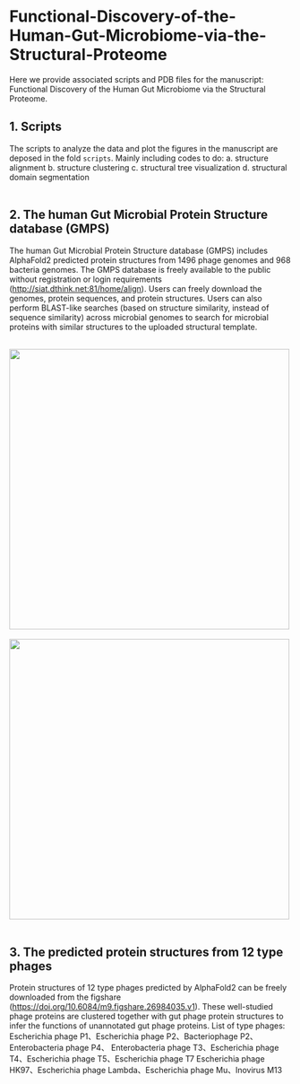 # Functional-Discovery-of-the-Human-Gut-Microbiome-via-the-Structural-Proteome

Here we provide associated scripts and PDB files for the manuscript: Functional Discovery of the Human Gut Microbiome via the Structural Proteome.


## 1. Scripts
The scripts to analyze the data and plot the figures in the manuscript are deposed in the fold `scripts`.
Mainly including codes to do:
a. structure alignment
b. structure clustering
c. structural tree visualization
d. structural domain segmentation
<br />
<br />

## 2. The human Gut Microbial Protein Structure database (GMPS)
The human Gut Microbial Protein Structure database (GMPS) includes AlphaFold2 predicted protein structures from 1496 phage genomes and 968 bacteria genomes. The GMPS database is freely available to the public without registration or login requirements (http://siat.dthink.net:81/home/align). Users can freely download the genomes, protein sequences, and protein structures. Users can also perform BLAST-like searches (based on structure similarity, instead of sequence similarity) across microbial genomes to search for microbial proteins
with similar structures to the uploaded structural template.
<br />
<br />

<img src="https://github.com/user-attachments/assets/5ab3de49-3d67-4ff4-a57e-fdbb19d4ecb8" width="500" />
<br />
<br />
<img src="https://github.com/user-attachments/assets/a3dd2241-b3b7-49d9-86e0-6426fe26ce53" width="500" />
<br />
<br />

## 3. The predicted protein structures from 12 type phages
Protein structures of 12 type phages predicted by AlphaFold2 can be freely downloaded from the figshare (https://doi.org/10.6084/m9.figshare.26984035.v1). These well-studied phage proteins are clustered together with gut phage protein structures to infer the functions of unannotated gut phage proteins.
List of type phages:
Escherichia phage P1、Escherichia phage P2、Bacteriophage P2、Enterobacteria phage P4、
Enterobacteria phage T3、Escherichia phage T4、Escherichia phage T5、Escherichia phage T7
Escherichia phage HK97、Escherichia phage Lambda、Escherichia phage Mu、Inovirus M13

